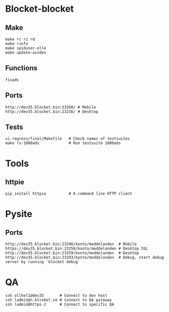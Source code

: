 # Blocket-blocket
## Make

    make rc ri rd
    make rinfo
    make spiduser-olle
    make update-aindex

## Functions

    fixads

## Ports

    http://dev35.blocket.bin:23260/ # Mobile
    http://dev35.blocket.bin:23216/ # Desktop

## Tests

    vi regress/final/Makefile   # Check names of testsuites
    make rs-1000ads             # Run testsuite 1000ads


# Tools

## httpie

    pip install httpie          # A command line HTTP client

# Pysite

## Ports

    http://dev35.blocket.bin:23296/konto/meddelanden  # Mobile
    https://dev35.blocket.bin:23258/konto/meddelanden # Desktop SSL
    http://dev35.blocket.bin:23259/konto/meddelanden  # Desktop
    http://dev35.blocket.bin:23293/konto/meddelanden  # Debug, start debug server by running `blocket debug`

# QA

    ssh ollhel1@dev35       # Connect to dev host
    ssh ladmin@n.blcoket.se # Connect to QA gateway
    ssh ladmin@https-2      # Connect to specific QA
